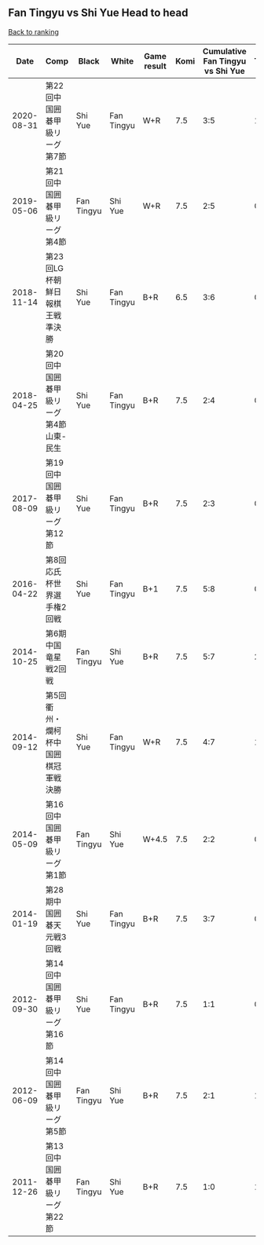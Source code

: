 ## Fan Tingyu vs Shi Yue Head to head

[Back to ranking](../../index.md)




| **Date** | **Comp** | **Black** | **White** | **Game result** | **Komi** | **Cumulative Fan Tingyu vs Shi Yue** | **Fan Tingyu streak** | **Shi Yue streak** | 
| --- | --- | --- | --- | --- | --- | --- | --- | --- |
| 2020-08-31 | 第22回中国囲碁甲級リーグ第7節 | Shi Yue | Fan Tingyu | W+R | 7.5 | 3:5 | 1 | 0 | 
| 2019-05-06 | 第21回中国囲碁甲級リーグ第4節 | Fan Tingyu | Shi Yue | W+R | 7.5 | 2:5 | 0 | 4 | 
| 2018-11-14 | 第23回LG杯朝鮮日報棋王戦準決勝 | Shi Yue | Fan Tingyu | B+R | 6.5 | 3:6 | 0 | 1 | 
| 2018-04-25 | 第20回中国囲碁甲級リーグ第4節山東-民生 | Shi Yue | Fan Tingyu | B+R | 7.5 | 2:4 | 0 | 3 | 
| 2017-08-09 | 第19回中国囲碁甲級リーグ第12節 | Shi Yue | Fan Tingyu | B+R | 7.5 | 2:3 | 0 | 2 | 
| 2016-04-22 | 第8回応氏杯世界選手権2回戦 | Shi Yue | Fan Tingyu | B+1 | 7.5 | 5:8 | 0 | 1 | 
| 2014-10-25 | 第6期中国竜星戦2回戦 | Fan Tingyu | Shi Yue | B+R | 7.5 | 5:7 | 2 | 0 | 
| 2014-09-12 | 第5回衢州・爛柯杯中国囲棋冠軍戦決勝 | Shi Yue | Fan Tingyu | W+R | 7.5 | 4:7 | 1 | 0 | 
| 2014-05-09 | 第16回中国囲碁甲級リーグ第1節 | Fan Tingyu | Shi Yue | W+4.5 | 7.5 | 2:2 | 0 | 1 | 
| 2014-01-19 | 第28期中国囲碁天元戦3回戦 | Shi Yue | Fan Tingyu | B+R | 7.5 | 3:7 | 0 | 2 | 
| 2012-09-30 | 第14回中国囲碁甲級リーグ第16節 | Shi Yue | Fan Tingyu | B+R | 7.5 | 1:1 | 0 | 1 | 
| 2012-06-09 | 第14回中国囲碁甲級リーグ第5節 | Fan Tingyu | Shi Yue | B+R | 7.5 | 2:1 | 1 | 0 | 
| 2011-12-26 | 第13回中国囲碁甲級リーグ第22節 | Fan Tingyu | Shi Yue | B+R | 7.5 | 1:0 | 1 | 0 |




